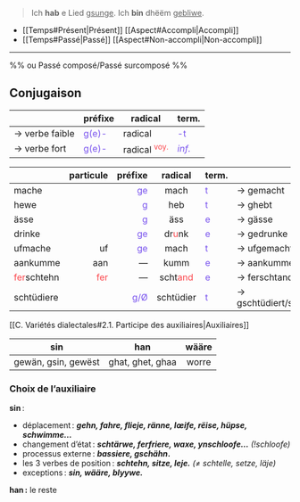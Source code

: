 > Ich **hab** e Lied <u>gsunge</u>.
> Ich **bin** dhëëm <u>gebliwe</u>.

- [[Temps#Présent|Présent]] [[Aspect#Accompli|Accompli]]
- [[Temps#Passé|Passé]] [[Aspect#Non-accompli|Non-accompli]]
---
%% ou Passé composé/Passé surcomposé %%
## Conjugaison

| |préfixe|radical|term.|
|---|---|---|---|
|→ verbe faible|<font color="#7852ee">g(e)-</font>|radical|<font color="#7852ee">-t</font>||
|→ verbe fort|<font color="#7852ee">g(e)-</font>|radical <font color="#fb464c"><sup>voy.</sup></font>|<font color="#7852ee"><i>inf.</i></font>||

| |particule|préfixe|radical|term.| |
|---|---:|---:|:---:|---|---|
|mache||<font color="#7852ee">ge</font>|mach|<font color="#7852ee">t</font>|→ gemacht|
|hewe||<font color="#7852ee">g</font>|heb|<font color="#7852ee">t</font>|→ ghebt|
|ässe||<font color="#7852ee">g</font>|äss|<font color="#7852ee">e</font>|→ gässe|
|drinke||<font color="#7852ee">ge</font>|dr<font color="#fb464c">u</font>nk|<font color="#7852ee">e</font>|→ gedrunke|
|ufmache|uf|<font color="#7852ee">ge</font>|mach|<font color="#7852ee">t</font>|→ ufgemacht|
|aankumme|aan|—|kumm|<font color="#7852ee">e</font>|→ aankumme|
|<font color="#fb464c">fer</font>schtehn|<font color="#fb464c">fer</font>|—|scht<font color="#fb464c">and</font>|<font color="#7852ee">e</font>|→ ferschtande|
|schtüdiere||<font color="#7852ee">g/Ø</font>|schtüdier|<font color="#7852ee">t</font>|→ gschtüdiert/schtüdiert|

[[C. Variétés dialectales#2.1. Participe des auxiliaires|Auxiliaires]]

|         sin         |       han        | wääre |
| :-----------------: | :--------------: | :---: |
| gewän, gsin, gewëst | ghat, ghet, ghaa | worre |
### Choix de l’auxiliaire

**sin** :
- déplacement : _**gehn, fahre, flieje, ränne, lœife, rëise, hüpse, schwimme…**_
- changement d’état : _**schtärwe, ferfriere, waxe, ynschloofe…** (!schloofe)_
- processus externe : **_bassiere, gschähn_.**
- les 3 verbes de position : **_schtehn, sitze, leje._** _(≠ schtelle, setze, läje)_
- exceptions : _**sin, wääre, blyywe.**_

**han :** le reste